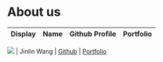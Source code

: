 # About us

Display |    Name     | Github Profile | Portfolio 
--------|:-----------:|:--------------:|:---------:

![](https://via.placeholder.com/100.png?text=Photo) | Jinlin Wang | [Github](https://github.com/Lucky-Yuan00) | [Portfolio](docs/team/johndoe.md)